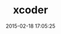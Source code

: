 ---
layout: post
title:  "xcoder"
repo:   "rayh/xcoder"
date:   2015-02-18 17:05:25
gemurl: https://github.com/rayh/xcoder
---